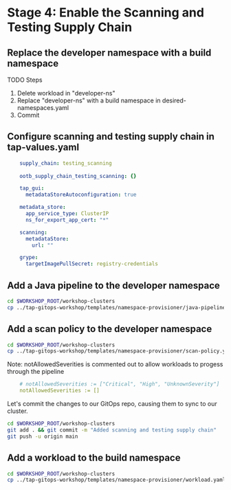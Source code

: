 # Stage 4: Enable the Scanning and Testing Supply Chain

## Replace the developer namespace with a build namespace

TODO Steps

1. Delete workload in "developer-ns"
2. Replace "developer-ns" with a build namespace in desired-namespaces.yaml
3. Commit

## Configure scanning and testing supply chain in tap-values.yaml

```yaml
    supply_chain: testing_scanning
    
    ootb_supply_chain_testing_scanning: {}

    tap_gui:
      metadataStoreAutoconfiguration: true

    metadata_store:
      app_service_type: ClusterIP
      ns_for_export_app_cert: "*"

    scanning:
      metadataStore:
        url: ""

    grype:
      targetImagePullSecret: registry-credentials
```

## Add a Java pipeline to the developer namespace

```bash
cd $WORKSHOP_ROOT/workshop-clusters
cp ../tap-gitops-workshop/templates/namespace-provisioner/java-pipeline.yaml ./clusters/workshop/cluster-config/namespace-provisioner/namespace-resources/
```

## Add a scan policy to the developer namespace

```bash
cd $WORKSHOP_ROOT/workshop-clusters
cp ../tap-gitops-workshop/templates/namespace-provisioner/scan-policy.yaml ./clusters/workshop/cluster-config/namespace-provisioner/namespace-resources/
```

Note: notAllowedSeverities is commented out to allow workloads to progess through the pipeline

```yaml
    # notAllowedSeverities := ["Critical", "High", "UnknownSeverity"]
    notAllowedSeverities := []
```

Let's commit the changes to our GitOps repo, causing them to sync to our cluster.

```bash
cd $WORKSHOP_ROOT/workshop-clusters
git add . && git commit -m "Added scanning and testing supply chain"
git push -u origin main
```

## Add a workload to the build namespace

```bash
cd $WORKSHOP_ROOT/workshop-clusters
cp ../tap-gitops-workshop/templates/namespace-provisioner/workload.yaml ./clusters/workshop/cluster-config/namespace-provisioner/namespace-resources/
```
